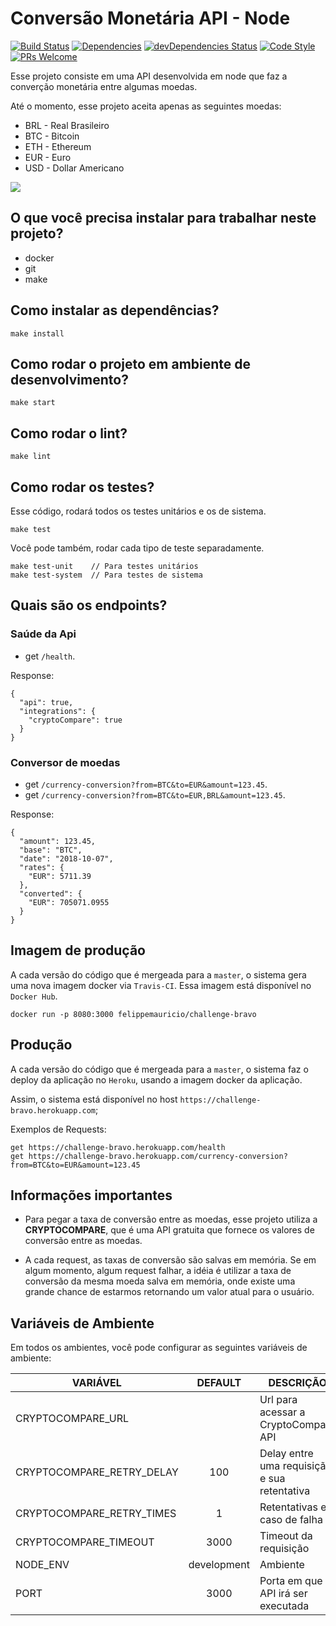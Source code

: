 # Conversão Monetária API - Node
[![Build Status](https://travis-ci.org/felippemauricio/node-currency-conversion.svg?branch=master)](https://travis-ci.org/felippemauricio/node-currency-conversion)
[![Dependencies](https://david-dm.org/felippemauricio/node-currency-conversion.svg)](https://david-dm.org/felippemauricio/node-currency-conversion)
[![devDependencies Status](https://david-dm.org/felippemauricio/node-currency-conversion/dev-status.svg)](https://david-dm.org/felippemauricio/node-currency-conversion?type=dev)
[![Code Style](https://badgen.net/badge/code%20style/airbnb/fd5c63)](https://github.com/airbnb/javascript)
[![PRs Welcome](https://img.shields.io/badge/PRs-welcome-brightgreen.svg)](https://github.com/felippemauricio/node-currency-conversion/pulls)

Esse projeto consiste em uma API desenvolvida em node que faz a converção monetária entre algumas moedas.

Até o momento, esse projeto aceita apenas as seguintes moedas:
- BRL - Real Brasileiro
- BTC - Bitcoin
- ETH - Ethereum
- EUR - Euro
- USD - Dollar Americano

![](https://e.rpp-noticias.io/normal/2017/08/02/021602_457141.jpg)

## O que você precisa instalar para trabalhar neste projeto?

- docker
- git
- make

## Como instalar as dependências?
```
make install
```

## Como rodar o projeto em ambiente de desenvolvimento?

```
make start
```

## Como rodar o lint?
```
make lint
```

## Como rodar os testes?

Esse código, rodará todos os testes unitários e os de sistema.

```
make test
```

Você pode também, rodar cada tipo de teste separadamente.

```
make test-unit    // Para testes unitários
make test-system  // Para testes de sistema
```

## Quais são os endpoints?

### Saúde da Api

  - get `/health`.

Response:
```
{
  "api": true,
  "integrations": {
    "cryptoCompare": true
  }
}
```

### Conversor de moedas

  - get `/currency-conversion?from=BTC&to=EUR&amount=123.45`.
  - get `/currency-conversion?from=BTC&to=EUR,BRL&amount=123.45`.

Response:
```
{
  "amount": 123.45,
  "base": "BTC",
  "date": "2018-10-07",
  "rates": {
    "EUR": 5711.39
  },
  "converted": {
    "EUR": 705071.0955
  }
}
```

## Imagem de produção

A cada versão do código que é mergeada para a `master`, o sistema gera uma nova imagem docker via `Travis-CI`. Essa imagem está disponível no `Docker Hub`.

```
docker run -p 8080:3000 felippemauricio/challenge-bravo
```

## Produção

A cada versão do código que é mergeada para a `master`, o sistema faz o deploy da aplicação no `Heroku`, usando a imagem docker da aplicação.

Assim, o sistema está disponível no host `https://challenge-bravo.herokuapp.com`;

Exemplos de Requests:
```
get https://challenge-bravo.herokuapp.com/health
get https://challenge-bravo.herokuapp.com/currency-conversion?from=BTC&to=EUR&amount=123.45
```


## Informações importantes

- Para pegar a taxa de conversão entre as moedas, esse projeto utiliza a **CRYPTOCOMPARE**, que é uma API gratuita que fornece os valores de conversão entre as moedas.

- A cada request, as taxas de conversão são salvas em memória. Se em algum momento, algum request falhar, a idéia é utilizar a taxa de conversão da mesma moeda salva em memória, onde existe uma grande chance de estarmos retornando um valor atual para o usuário.


## Variáveis de Ambiente

Em todos os ambientes, você pode configurar as seguintes variáveis de ambiente:

| VARIÁVEL                     | DEFAULT                | DESCRIÇÃO                                               |
|------------------------------|:----------------------:|---------------------------------------------------------|
| CRYPTOCOMPARE_URL            |                        | Url para acessar a CryptoCompare API                    |
| CRYPTOCOMPARE_RETRY_DELAY    | 100                    | Delay entre uma requisição e sua retentativa            |
| CRYPTOCOMPARE_RETRY_TIMES    | 1                      | Retentativas em caso de falha                           |
| CRYPTOCOMPARE_TIMEOUT        | 3000                   | Timeout da requisição                                   |
| NODE_ENV                     | development            | Ambiente                                                |
| PORT                         | 3000                   | Porta em que a API irá ser executada                    |
